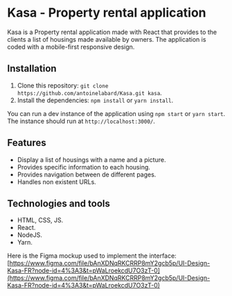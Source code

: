# Kasa - Property rental application

Kasa is a Property rental application made with React that provides to the clients a list of housings made available by owners. The application is coded with a mobile-first responsive design.

## Installation

1. Clone this repository: `git clone https://github.com/antoinelabard/Kasa.git kasa`.
2. Install the dependencies: `npm install` or `yarn install`.

You can run a dev instance of the application using `npm start` or `yarn start`. The instance should run at `http://localhost:3000/`.

## Features

- Display a list of housings with a name and a picture.
- Provides specific information to each housing.
- Provides navigation between de different pages.
- Handles non existent URLs.

## Technologies and tools

- HTML, CSS, JS.
- React.
- NodeJS.
- Yarn.

Here is the Figma mockup used to implement the interface: [https://www.figma.com/file/bAnXDNqRKCRRP8mY2gcb5p/UI-Design-Kasa-FR?node-id=4%3A3&t=pWaLroekcdU7O3zT-0](https://www.figma.com/file/bAnXDNqRKCRRP8mY2gcb5p/UI-Design-Kasa-FR?node-id=4%3A3&t=pWaLroekcdU7O3zT-0)